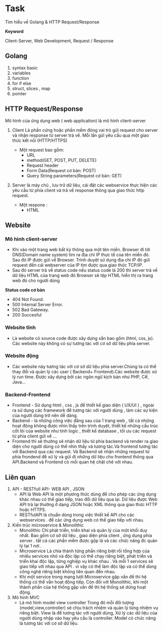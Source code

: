 # Task
Tìm hiểu về Golang & HTTP Request/Response 

**Keyword**

Client-Server, Web Development, Request / Response
## Golang 
1. syntax basic 
2. variables
3. function
4. for if else 
5. struct, slices , map
6. pointer 

## HTTP Request/Response 
Mô hình của ứng dụng web ( web application) là mô hình client-server
1. Client
Là phần cứng hoặc phần mềm đóng vai trò gửi request cho server và nhận response từ server trả về. Mỗi lần gửi yêu cầu qua một giao thức kết nối (HTTP/HTTPS) 
	- Một request bao gồm: 
		- URL
		- method(GET, POST, PUT, DELETE) 
		- Request header
		- Form Data(Request cơ bản: POST)
		- Query String parameters(Request cơ bản: GET)

2. Server là máy chủ , lưu trữ dữ liệu, cài đặt các webservice thực hiện các yêu cầu từ phía client và trả về response thông qua giao thức http request. 
	- Một respone : 
		- HTML

## Website
### Mô hình client-server
+ Khi vào một trang web bất kỳ thông qua một tên miền. Browser đi tới DNS(Domain name system) tìm ra địa chỉ IP thực tế của tên miền đó. Sau đó IP được gửi về Browser. Trình duyệt sử dụng địa chỉ IP đó gửi request đến cái webserver của IP tìm được qua giao thức TCP/IP. 
+ Sau đó server trả về status code nếu status code là 200 thì server trả về dữ liệu HTML của trang web đó Browser sẽ tệp HTML hiển thị ra trang web đó cho người dùng

**Status code cơ bản** 
- 404 Not Found.
- 500 Internal Server Error.
- 502 Bad Gateway.
- 200 Succesful

### Website tĩnh
+ Là website có source code được xây dựng sẵn bao gồm (html, css, js). Các website này không có sự tương tác với cơ sở dữ liệu phía server. 
### Website động
+ Các website này tương tác với cơ sở dữ liệu phía server.Chúng ta có thể thay đổi và quản lý các user ( Backend+ Frontend).Các website được xử lý run time. Được xây dựng bởi các ngôn ngữ kịch bản như PHP, C#, Java...

### Backend-Frontend
+ Frontend - Sử dụng html , css , js để thiết kế giao diện ( UX/UI ) , ngoài ra sử dụng các framework để tương tác với người dùng , làm các sự kiện của người dùng trở nên dễ dàng. 
+ Backend - là những công việc đằng sau của 1 trang web , tất cả những hoạt động không được nhìn thấy trên trình duyệt, thiết kế những cấu trúc cốt lõi của website như tính logic , thiết kế database , tối ưu các request từ phía client gửi về ...
+ Frontend thì sẽ thường sẽ nhận dữ liệu từ phía backend và render ra giao diện cho người dùng có thể nhìn thấy và tương tác.Và frontend tương tác với Backend qua các request. Và Backend sẽ nhận những request từ phía frondend để xử lý và gửi đi những dữ liệu cho frontend thông qua API.Backend và Frontend có mối quan hệ chặt chẽ với nhau. 
## Liên quan
1. API - RESTfull API- WEB API , JSON
	- API là  Web API  là một phương thức dùng để cho phép các ứng dụng khác nhau có thể giao tiếp, trao đổi dữ liệu qua lại. Dữ liệu được Web API trả lại thường ở dạng  JSON hoặc XML thông qua giao thức HTTP hoặc HTTPS.
	- RESTfulAPI là chuẩn dùng trong việc thiết kế API cho các webservices . để các ứng dụng web có thể giao tiếp với nhau. 
2. Kiến trúc microservice & Monolithic
	- Monolithic
	Chỉ phát triển, triển khai và quản lý của một khối duy nhất. Bao gồm cơ sở dữ liệu , giao diện phía client , ứng dụng phía server . tất cả các phần mềm được gộp là và các chức năng đc quản lý tại 1 nơi . 
	- Microservice
	Là chia thành từng phần riêng biệt rồi tổng hợp của nhiều services nhỏ và độc lập có thể chạy riêng biệt, phát triển và triển khai độc lập, từng nghiệp vụ khác nhau . Và mỗi 1 services sẽ giao tiếp với nhau qua API . vì vậy có thể làm độc lập và có thể dùng công nghệ riêng biệt không liên quan đến nhau. 
	- Khi một service trong mạng lưới Microservice gặp vấn đề thì hệ thống có thể vẫn hoạt động tiếp. Còn đối với Monolithic, khi một thành phần của hệ thống gặp vấn đề thì hệ thống sẽ dừng hoạt động.  
3. Mô hình MVC
	- Là mô hình model view controller
	Trong đó mỗi đối tượng (model,view,controller) sẽ chịu trách nhiệm và quản lý từng nhiệm vụ riêng biệt. View là để tương tác với người dùng, Xử lý các dữ liệu của người dùng nhập vào hay yêu cầu là controller. Model có chức năng là tương tác với cơ sở dữ liệu. 
 
